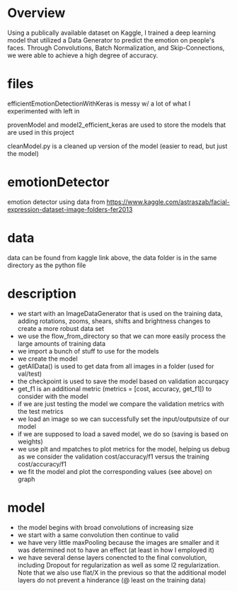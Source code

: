 # Overview

Using a publically available dataset on Kaggle, I trained a deep learning model that utilized a Data Generator to predict the emotion on people's faces. Through Convolutions, Batch Normalization, and Skip-Connections, we were able to achieve a high degree of accuracy. 


# files
efficientEmotionDetectionWithKeras is messy w/ a lot of what I experimented with left in

provenModel and model2_efficient_keras are used to store the models that are used in this project

cleanModel.py is a cleaned up version of the model (easier to read, but just the model)

# emotionDetector
emotion detector using data from https://www.kaggle.com/astraszab/facial-expression-dataset-image-folders-fer2013

# data
data can be found from kaggle link above, the data folder is in the same directory as the python file

# description

- we start with an ImageDataGenerator that is used on the training data, adding rotations, zooms, shears, shifts and brightness changes to create a more robust data set
- we use the flow_from_directory so that we can more easily process the large amounts of training data
- we import a bunch of stuff to use for the models
- we create the model
- getAllData() is used to get data from all images in a folder (used for val/test)
- the checkpoint is used to save the model based on validation accurqacy
- get_f1 is an additional metric (metrics = [cost, accuracy, get_f1]) to consider with the model
- if we are just testing the model we compare the validation metrics with the test metrics
- we load an image so we can successfully set the input/outputsize of our model
- if we are supposed to load a saved model, we do so (saving is based on weights)
- we use plt and mpatches to plot metrics for the model, helping us debug as we consider the validation cost/accuracy/f1 versus the training cost/accuracy/f1
- we fit the model and plot the corresponding values (see above) on graph


# model
- the model begins with broad convolutions of increasing size
- we start with a same convolution then continue to valid
- we have very little maxPooling because the images are smaller and it was determined not to have an effect (at least in how I employed it)
- we have several dense layers conencted to the final convolution, including Dropout for regularization as well as some l2 regularization. Note that we also use flat/X in the previous so that the additional model layers do not prevent a hinderance (@ least on the training data)
